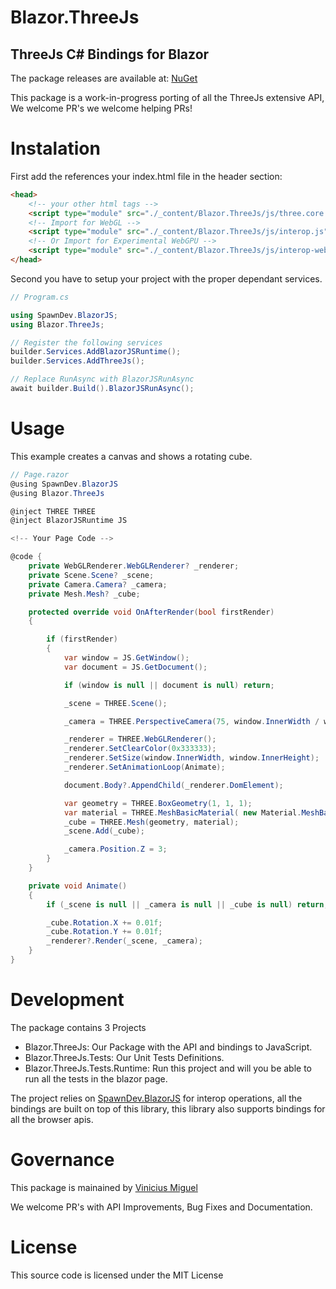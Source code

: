 # Blazor.ThreeJs

## ThreeJs C# Bindings for Blazor 

The package releases are available at: [NuGet]

This package is a work-in-progress porting of all the ThreeJs extensive API, We welcome PR's we welcome helping PRs!

# Instalation

First add the references your index.html file in the header section:

```html
<head>
    <!-- your other html tags -->
    <script type="module" src="./_content/Blazor.ThreeJs/js/three.core.js"></script>    
    <!-- Import for WebGL -->
    <script type="module" src="./_content/Blazor.ThreeJs/js/interop.js"></script>
    <!-- Or Import for Experimental WebGPU -->
    <script type="module" src="./_content/Blazor.ThreeJs/js/interop-webgpu.js"></script>
</head>
```

Second you have to setup your project with the proper dependant services.

```csharp
// Program.cs

using SpawnDev.BlazorJS;
using Blazor.ThreeJs;

// Register the following services
builder.Services.AddBlazorJSRuntime();
builder.Services.AddThreeJs();

// Replace RunAsync with BlazorJSRunAsync
await builder.Build().BlazorJSRunAsync();
```

# Usage

This example creates a canvas and shows a rotating cube.

```csharp
// Page.razor
@using SpawnDev.BlazorJS
@using Blazor.ThreeJs

@inject THREE THREE
@inject BlazorJSRuntime JS

<!-- Your Page Code -->

@code {
    private WebGLRenderer.WebGLRenderer? _renderer;
    private Scene.Scene? _scene;
    private Camera.Camera? _camera;
    private Mesh.Mesh? _cube;

    protected override void OnAfterRender(bool firstRender)
    {

        if (firstRender)
        {
            var window = JS.GetWindow();
            var document = JS.GetDocument();

            if (window is null || document is null) return;

            _scene = THREE.Scene();

            _camera = THREE.PerspectiveCamera(75, window.InnerWidth / window.InnerHeight, 0.1, 1000);

            _renderer = THREE.WebGLRenderer();
            _renderer.SetClearColor(0x333333);
            _renderer.SetSize(window.InnerWidth, window.InnerHeight);
            _renderer.SetAnimationLoop(Animate);

            document.Body?.AppendChild(_renderer.DomElement);

            var geometry = THREE.BoxGeometry(1, 1, 1);
            var material = THREE.MeshBasicMaterial( new Material.MeshBasicMaterialParameters { Color = 0x00ff00 } );
            _cube = THREE.Mesh(geometry, material);
            _scene.Add(_cube);

            _camera.Position.Z = 3;
        }
    }

    private void Animate()
    {
        if (_scene is null || _camera is null || _cube is null) return;

        _cube.Rotation.X += 0.01f;
        _cube.Rotation.Y += 0.01f;
        _renderer?.Render(_scene, _camera);
    }
}

```

# Development

The package contains 3 Projects

- Blazor.ThreeJs: Our Package with the API and bindings to JavaScript.
- Blazor.ThreeJs.Tests: Our Unit Tests Definitions.
- Blazor.ThreeJs.Tests.Runtime: Run this project and will you be able to run all the tests in the blazor page.

The project relies on [SpawnDev.BlazorJS] for interop operations, all the bindings are built on top of this library,
this library also supports bindings for all the browser apis.

# Governance

This package is mainained by [Vinicius Miguel]

We welcome PR's with API Improvements, Bug Fixes and Documentation.

# License

This source code is licensed under the MIT License

[NuGet]: https://www.nuget.org/packages/Blazor.ThreeJs
[SpawnDev.BlazorJS]: https://github.com/LostBeard/SpawnDev.BlazorJS
[Vinicius Miguel]: https://github.com/viniciusmiguel